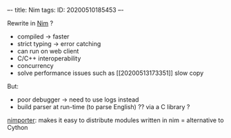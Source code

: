–-
title: Nim
tags: 
   ID: 20200510185453
–-

Rewrite in [Nim](https://nim-lang.org/) ?
* compiled → faster
* strict typing → error catching
* can run on web client
* C/C++ interoperability
* concurrency
* solve performance issues such as [[20200513173351]] slow copy

But:
* poor debugger → need to use logs instead
* build parser at run-time (to parse English) ??  via a C library ?

[nimporter](https://github.com/Pebaz/nimporter): makes it easy to distribute modules written in nim = alternative to Cython 